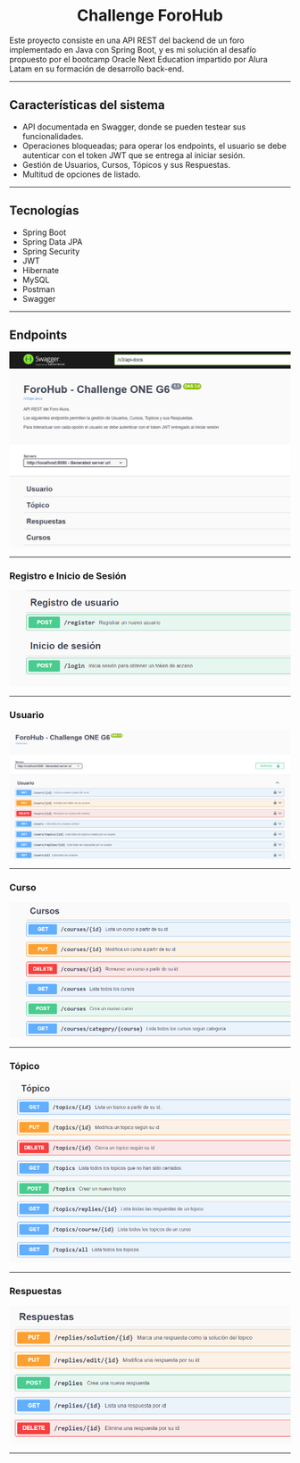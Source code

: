 <h1 align="center"> Challenge ForoHub</h1>

Este proyecto consiste en una API REST del backend de un foro implementado en Java con Spring Boot, y es mi solución al desafío propuesto por el bootcamp Oracle Next Education impartido por Alura Latam en su formación de desarrollo back-end.


---
## Características del sistema
* API documentada en Swagger, donde se pueden testear sus funcionalidades.
* Operaciones bloqueadas; para operar los endpoints, el usuario se debe autenticar con el token JWT que se entrega al iniciar sesión.
* Gestión de Usuarios, Cursos, Tópicos y sus Respuestas.
* Multitud de opciones de listado.
---

## Tecnologías
* Spring Boot
* Spring Data JPA
* Spring Security
* JWT
* Hibernate
* MySQL
* Postman
* Swagger
---

## Endpoints
<p align="center">
    <img src="img/portada.png" />
</p>

---

### Registro e Inicio de Sesión
<p align="center">
    <img src="img/register-login.png" />
</p>

---

### Usuario
<p align="center">
    <img src="img/usuario.png" />
</p>

---

### Curso
<p align="center">
    <img src="img/cursos.png" />
</p>

---

### Tópico

<p align="center">
    <img src="img/topico.png" />
</p>

---

### Respuestas

<p align="center">
    <img src="img/respuestas.png" />
</p>

---

